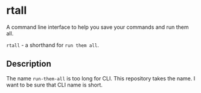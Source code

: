# rtall

A command line interface to help you save your commands and run them all.

`rtall` - a shorthand for `run them all`.

## Description

The name `run-them-all` is too long for CLI. This repository takes the name. I want to be sure that CLI name is short.
